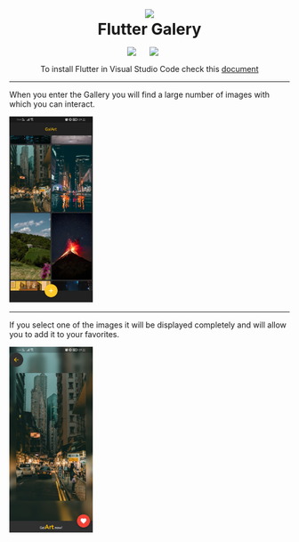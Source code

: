 <center><img src="https://cdn-icons-png.flaticon.com/128/3104/3104280.png" style= "width: 70px;"><h1 style="margin: 0;">Flutter Galery</h1></center>


<div style="display: flex; justify-content: center; margin: 15px">
<img src="https://images-eds-ssl.xboxlive.com/image?url=Q_rwcVSTCIytJ0KOzcjWTYtI_MIrVq4WfN7M.qN7gV3ayNiQeJK6Uxg366DH3bnRmVWMFBWWyXonVyp6x0RYE1elb_jkQQQH7FwsNBBqQO4iFrOIwXtaGkMjmrISfBfgMsCEGwIBPArmzCSVWYx1zA--&format=source" style="width: 40px"><img src="https://web-strapi.mrmilu.com/uploads/flutter_logo_470e9f7491.png" style="width: 40px">
</div>

<center><p>To install Flutter in Visual Studio Code check this <a href="https://drive.google.com/file/d/17HClOwfgDDYHcDVx6Dr9YZEy2XH2uPZB/view?usp=drive_link">document</a></p></center>

<hr>

<p>When you enter the Gallery you will find a large number of images with which you can interact.</p>
<img style="width: 150px" src="https://github.com/DanielFelipe10/flutter-gallery/blob/main/img/gal1.jpeg" alt="Galery main">
<hr>
<p>If you select one of the images it will be displayed completely and will allow you to add it to your favorites.</p>
<img style="width: 150px" src="https://github.com/DanielFelipe10/flutter-gallery/blob/main/img/gal2.jpeg" alt="Image view">